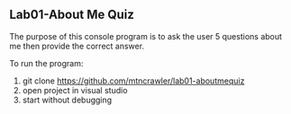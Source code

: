## Lab01-About Me Quiz

The purpose of this console program is to ask the user 5 questions about me then provide the correct answer. 

To run the program:
1. git clone https://github.com/mtncrawler/lab01-aboutmequiz
2. open project in visual studio
3. start without debugging

